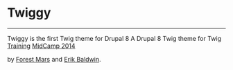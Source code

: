 # Twiggy #
-----------
Twiggy is the first Twig theme for Drupal 8
A Drupal 8 Twig theme for Twig [Training](http://2014.midcamp.org/training/drupal-8-theming-jump-twig "Drupal 8 Theming: Jump into Twig | MidCamp.org") 
[MidCamp 2014](http://2014.midcamp.org "MidCamp 2014") 

by [Forest Mars](https://twitter.com/forestmars "Forest Mars | Twitter") and [Erik Baldwin](https://twitter.com/CLoudNYNE "Erik Baldwin | Twitter").